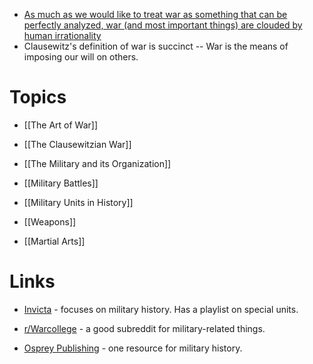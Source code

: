 * [As much as we would like to treat war as something that can be perfectly analyzed, war (and most important things) are clouded by human irrationality](https://www.youtube.com/watch?v=i7TQcQUfGUo)
* Clausewitz's definition of war is succinct -- War is the means of imposing our will on others.

# Topics
* [[The Art of War]]
* [[The Clausewitzian War]]

* [[The Military and its Organization]]
* [[Military Battles]]
* [[Military Units in History]]
* [[Weapons]]
* [[Martial Arts]]
# Links
* [Invicta](https://www.youtube.com/@InvictaHistory) - focuses on military history. Has a playlist on special units.
* [r/Warcollege](https://www.reddit.com/r/WarCollege) - a good subreddit for military-related things.

* [Osprey Publishing](https://www.ospreypublishing.com/UK/) - one resource for military history.